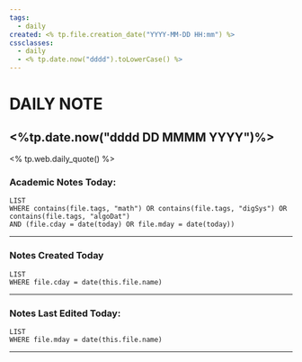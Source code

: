 ```yaml
---
tags:
  - daily
created: <% tp.file.creation_date("YYYY-MM-DD HH:mm") %>
cssclasses:
  - daily 
  - <% tp.date.now("dddd").toLowerCase() %>
---
```


# DAILY NOTE
## <%tp.date.now("dddd DD MMMM YYYY")%>

<% tp.web.daily_quote() %>




### Academic Notes Today:
```dataview
LIST
WHERE contains(file.tags, "math") OR contains(file.tags, "digSys") OR contains(file.tags, "algoDat")
AND (file.cday = date(today) OR file.mday = date(today))
```
---

### Notes Created Today
```dataview
LIST  
WHERE file.cday = date(this.file.name)
```

---

### Notes Last Edited Today:
```dataview
LIST  
WHERE file.mday = date(this.file.name)
```
---
